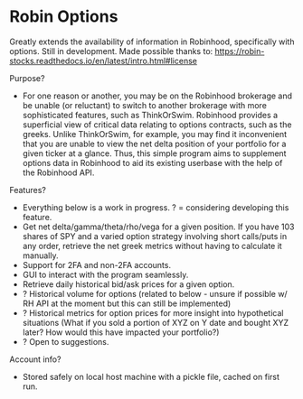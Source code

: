# Robin Options
Greatly extends the availability of information in Robinhood, specifically with options. Still in development. Made possible thanks to: 
https://robin-stocks.readthedocs.io/en/latest/intro.html#license

Purpose?
- For one reason or another, you may be on the Robinhood brokerage and be unable (or reluctant) to switch to another brokerage with more sophisticated features, such as ThinkOrSwim. Robinhood provides a superficial view of critical data relating to options contracts, such as the greeks. Unlike ThinkOrSwim, for example, you may find it inconvenient that you are unable to view the net delta position of your portfolio for a given ticker at a glance. Thus, this simple program aims to supplement options data in Robinhood to aid its existing userbase with the help of the Robinhood API.

Features?
- Everything below is a work in progress. ? = considering developing this feature.
- Get net delta/gamma/theta/rho/vega for a given position. If you have 103 shares of SPY and a varied option strategy involving short calls/puts in any order, retrieve the net greek metrics without having  to calculate it manually.
- Support for 2FA and non-2FA accounts.
- GUI to interact with the program seamlessly.
- Retrieve daily historical bid/ask prices for a given option.
- ? Historical volume for options (related to below - unsure if possible w/ RH API at the moment but this can still be implemented)
- ? Historical metrics for option prices for more insight into hypothetical situations (What if you sold a portion of XYZ on Y date and bought XYZ later? How would this have impacted your portfolio?)
- ? Open to suggestions.

Account info?
- Stored safely on local host machine with a pickle file, cached on first run.
